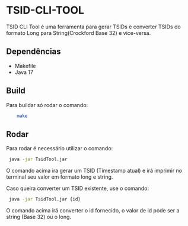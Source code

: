 # TSID-CLI-TOOL 
TSID CLI Tool é uma ferramenta para gerar TSIDs e converter TSIDs do formato Long para String(Crockford Base 32) e vice-versa.

## Dependências
- Makefile
- Java 17

## Build
Para buildar só rodar o comando:
```bash
    make
```

## Rodar
Para rodar é necessário utilizar o comando:
```bash
 java -jar TsidTool.jar
```
O comando acima ira gerar um TSID (Timestamp atual) e irá imprimir no terminal seu valor em formato long e string.

Caso queira converter um TSID existente, use o comando:
```bash
 java -jar TsidTool.jar {id}
```
O comando acima irá converter o id fornecido, o valor de id pode ser a string (Base 32) ou o long.
